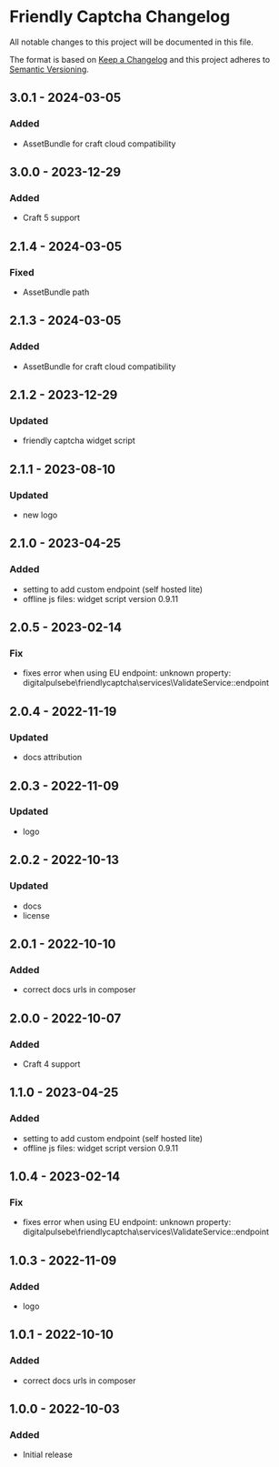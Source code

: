 # Friendly Captcha Changelog

All notable changes to this project will be documented in this file.

The format is based on [Keep a Changelog](http://keepachangelog.com/) and this project adheres to [Semantic Versioning](http://semver.org/).

## 3.0.1 - 2024-03-05

### Added
- AssetBundle for craft cloud compatibility

## 3.0.0 - 2023-12-29

### Added
- Craft 5 support

## 2.1.4 - 2024-03-05

### Fixed
- AssetBundle path

## 2.1.3 - 2024-03-05

### Added
- AssetBundle for craft cloud compatibility

## 2.1.2 - 2023-12-29

### Updated
- friendly captcha widget script

## 2.1.1 - 2023-08-10

### Updated
- new logo

## 2.1.0 - 2023-04-25

### Added
- setting to add custom endpoint (self hosted lite)
- offline js files: widget script version 0.9.11

## 2.0.5 - 2023-02-14

### Fix
- fixes error when using EU endpoint: unknown property: digitalpulsebe\friendlycaptcha\services\ValidateService::endpoint

## 2.0.4 - 2022-11-19

### Updated
- docs attribution

## 2.0.3 - 2022-11-09

### Updated
- logo

## 2.0.2 - 2022-10-13

### Updated
- docs
- license

## 2.0.1 - 2022-10-10

### Added
- correct docs urls in composer

## 2.0.0 - 2022-10-07

### Added
- Craft 4 support

## 1.1.0 - 2023-04-25

### Added
- setting to add custom endpoint (self hosted lite)
- offline js files: widget script version 0.9.11

## 1.0.4 - 2023-02-14

### Fix
- fixes error when using EU endpoint: unknown property: digitalpulsebe\friendlycaptcha\services\ValidateService::endpoint

## 1.0.3 - 2022-11-09

### Added
- logo

## 1.0.1 - 2022-10-10

### Added
- correct docs urls in composer

## 1.0.0 - 2022-10-03

### Added
- Initial release
